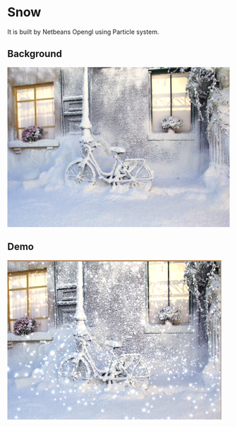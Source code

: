 Snow
====

It is built by Netbeans Opengl using Particle system.

Background
----------
![alt tag](https://github.com/yuany90/Snow/blob/master/data/FirstSnow.JPG?raw=true)

Demo
-------
![alt tag](https://github.com/yuany90/Snow/blob/master/demo.PNG?raw=true)
